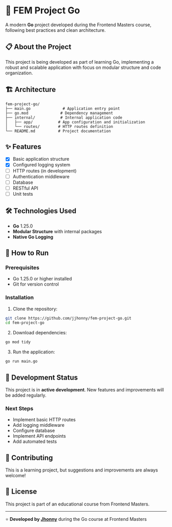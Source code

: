 # 🚀 FEM Project Go

A modern **Go** project developed during the Frontend Masters course, following best practices and clean architecture.

## 📋 About the Project

This project is being developed as part of learning Go, implementing a robust and scalable application with focus on modular structure and code organization.

## 🏗️ Architecture

```
fem-project-go/
├── main.go              # Application entry point
├── go.mod              # Dependency management
├── internal/           # Internal application code
│   ├── app/           # App configuration and initialization
│   └── routes/        # HTTP routes definition
└── README.md          # Project documentation
```

## ✨ Features

- [x] Basic application structure
- [x] Configured logging system
- [ ] HTTP routes (in development)
- [ ] Authentication middleware
- [ ] Database
- [ ] RESTful API
- [ ] Unit tests

## 🛠️ Technologies Used

- **Go** 1.25.0
- **Modular Structure** with internal packages
- **Native Go Logging**

## 🚀 How to Run

### Prerequisites

- Go 1.25.0 or higher installed
- Git for version control

### Installation

1. Clone the repository:
```bash
git clone https://github.com/jjhonny/fem-project-go.git
cd fem-project-go
```

2. Download dependencies:
```bash
go mod tidy
```

3. Run the application:
```bash
go run main.go
```

## 📝 Development Status

This project is in **active development**. New features and improvements will be added regularly.

### Next Steps

- Implement basic HTTP routes
- Add logging middleware
- Configure database
- Implement API endpoints
- Add automated tests

## 🤝 Contributing

This is a learning project, but suggestions and improvements are always welcome!

## 📄 License

This project is part of an educational course from Frontend Masters.

---

⭐ **Developed by [Jhonny](https://github.com/jjhonny)** during the Go course at Frontend Masters
